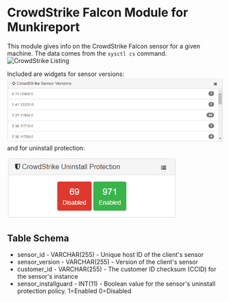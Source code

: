# CrowdStrike Falcon Module for Munkireport

This module gives info on the CrowdStrike Falcon sensor for a given machine. The data comes from the `sysctl cs` command.
![CrowdStrike Listing](https://raw.githubusercontent.com/dcoobs/crowdstrike/master/images/CrowdStrikeListing.png)

Included are widgets for sensor versions:
![Sensor Versions Widget](https://raw.githubusercontent.com/dcoobs/crowdstrike/master/images/sensorversion_widget.PNG)
and for uninstall protection:

![Uninstall Protection Widget](https://raw.githubusercontent.com/dcoobs/crowdstrike/master/images/uninstallprotection_widget.PNG)

Table Schema
------
* sensor_id - VARCHAR(255) - Unique host ID of the client's sensor
* sensor_version - VARCHAR(255) - Version of the client's sensor
* customer_id - VARCHAR(255) - The customer ID checksum (CCID) for the sensor's instance
* sensor_installguard - INT(11) - Boolean value for the sensor's uninstall protection policy. 1=Enabled 0=Disabled
